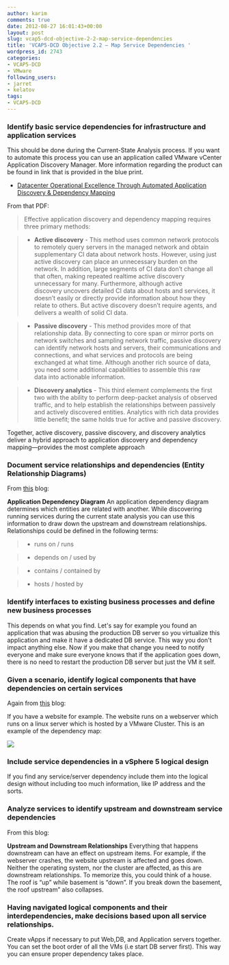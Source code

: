 ```yaml
---
author: karim
comments: true
date: 2012-08-27 16:01:43+00:00
layout: post
slug: vcap5-dcd-objective-2-2-map-service-dependencies
title: 'VCAP5-DCD Objective 2.2 – Map Service Dependencies '
wordpress_id: 2743
categories:
- VCAP5-DCD
- VMware
following_users:
- jarret
- kelatov
tags:
- VCAP5-DCD
---
```


### Identify basic service dependencies for infrastructure and application services


This should be done during the Current-State Analysis process. If you want to automate this process you can use an application called VMware vCenter Application Discovery Manager. More information regarding the product can be found in link that is provided in the blue print.



	
  * [Datacenter Operational Excellence Through Automated Application Discovery & Dependency Mapping](http://www.vmware.com/files/pdf/vmware-vcenter-app-discovery-mgr-datacenter-ops-WP-EN.pdf)


From that PDF:


> Effective application discovery and dependency mapping requires three primary methods:

> 
> 
	
>   * **Active discovery** - This method uses common network protocols to remotely query servers in the managed network and obtain supplementary CI data about network hosts. However, using just active discovery can place an unnecessary burden on the network. In addition, large segments of CI data don’t change all that often, making repeated realtime active discovery unnecessary for many. Furthermore, although active discovery uncovers detailed CI data about hosts and services, it doesn’t easily or directly provide information about how they relate to others. But active discovery doesn’t require agents, and delivers a wealth of solid CI data.
> 
	
>   * **Passive discovery** - This method provides more of that relationship data. By connecting to core span or mirror ports on network switches and sampling network traffic, passive discovery can identify network hosts and servers, their communications and connections, and what services and protocols are being exchanged at what time. Although another rich source of data, you need some additional capabilities to assemble this raw data into actionable information.
> 
	
>   * **Discovery analytics** - This third element complements the first two with the ability to perform deep-packet analysis of observed traffic, and to help establish the relationships between passively and actively discovered entities. Analytics with rich data provides little benefit; the same holds true for active and passive discovery.
> 

Together, active discovery, passive discovery, and discovery analytics deliver a hybrid approach to application discovery and dependency mapping—provides the most complete approach




### Document service relationships and dependencies (Entity Relationship Diagrams)


From [this](http://www.virten.net/2012/06/vdcd510-objective-2-2-map-service-dependencies/) blog:



> 
**Application Dependency Diagram**
An application dependency diagram determines which entities are related with another. While discovering running services during the current state analysis you can use this information to draw down the upstream and downstream relationships. Relationships could be defined in the following terms:

> 
> 
	
>   * runs on / runs
> 
	
>   * depends on / used by
> 
	
>   * contains / contained by
> 
	
>   * hosts / hosted by
> 







### Identify interfaces to existing business processes and define new business processes


This depends on what you find. Let's say for example you found an application that was abusing the production DB server so you virtualize this application and make it have a dedicated DB service. This way you don't impact anything else. Now if you make that change you need to notify everyone and make sure everyone knows that if the application goes down, there is no need to restart the production DB server but just the VM it self.



### Given a scenario, identify logical components that have dependencies on certain services


Again from [this](http://www.virten.net/2012/06/vdcd510-objective-2-2-map-service-dependencies/) blog:



> 
If you have a website for example. The website runs on a webserver which runs on a linux server which is hosted by a VMware Cluster. This is an example of the dependency map:



[![](http://virtuallyhyper.com/wp-content/uploads/2012/08/application-dependency.png)](http://virtuallyhyper.com/wp-content/uploads/2012/08/application-dependency.png)




### Include service dependencies in a vSphere 5 logical design


If you find any service/server dependency include them into the logical design without including too much information, like IP address and the sorts.



### Analyze services to identify upstream and downstream service dependencies


From this blog:



> 
**Upstream and Downstream Relationships**
Everything that happens downstream can have an effect on upstream items. For example, if the webserver crashes, the website upstream is affected and goes down. Neither the operating system, nor the cluster are affected, as this are downstream relationships. To memorize this, you could think of a house. The roof is “up” while basement is “down”. If you break down the basement, the roof upstream” also collapses.






### Having navigated logical components and their interdependencies, make decisions based upon all service relationships.


Create vApps if necessary to put Web,DB, and Application servers together. You can set the boot order of all the VMs (i.e start DB server first). This way you can ensure proper dependency takes place.


